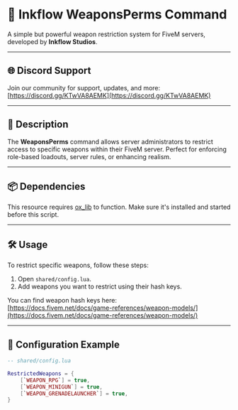 # 🔫 Inkflow WeaponsPerms Command
A simple but powerful weapon restriction system for FiveM servers, developed by **Inkflow Studios**.

---

## 🌐 Discord Support
Join our community for support, updates, and more:  
[https://discord.gg/KTwVA8AEMK](https://discord.gg/KTwVA8AEMK)

---

## 📌 Description
The **WeaponsPerms** command allows server administrators to restrict access to specific weapons within their FiveM server. Perfect for enforcing role-based loadouts, server rules, or enhancing realism.

---

## 📦 Dependencies
This resource requires [ox_lib](https://github.com/overextended/ox_lib/releases) to function. Make sure it's installed and started before this script.

---

## 🛠️ Usage
To restrict specific weapons, follow these steps:

1. Open `shared/config.lua`.
2. Add weapons you want to restrict using their hash keys.

You can find weapon hash keys here:  
[https://docs.fivem.net/docs/game-references/weapon-models/](https://docs.fivem.net/docs/game-references/weapon-models/)

---

## 📄 Configuration Example

```lua
-- shared/config.lua

RestrictedWeapons = {
    [`WEAPON_RPG`] = true,
    [`WEAPON_MINIGUN`] = true,
    [`WEAPON_GRENADELAUNCHER`] = true,
}
